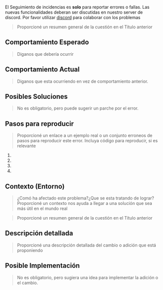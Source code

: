 El Seguimiento de incidencias es **solo** para reportar errores o fallas. Las nuevas funcionalidades deberan ser discutidas en nuestro server de discord. Por favor utilizar [discord]() para colaborar con los problemas

> Proporcioné un resumen general de la cuestión en el Título anterior

## Comportamiento Esperado

> Diganos que debería ocurrir

## Comportamiento Actual

> Diganos que esta ocurriendo en vez de comportamiento anterior.

## Posibles Soluciones

> No es obligatorio, pero puede sugerir un parche por el error.

## Pasos para reproducir

> Proporcioné un enlace a un ejemplo real o un conjunto erroneos de pasos para reproducir este error.
> Incluya código para reproducir, si es relevante

1.
2.
3.
4.

## Contexto (Entorno)

> ¿Comó ha afectado este problema?¿Que se esta tratando de lograr?
> Proporcioné un contexto nos ayuda a llegar a una solución que sea más útil en el mundo real

> Proporcioné un resumen general de la cuestión en el Título anterior

## Descripción detallada

> Proporcioné una descripción detallada del cambio o adición que está proponiendo

## Posible Implementación

> No es obligatorio, pero sugiera una idea para implementar la adición o el cambio.
